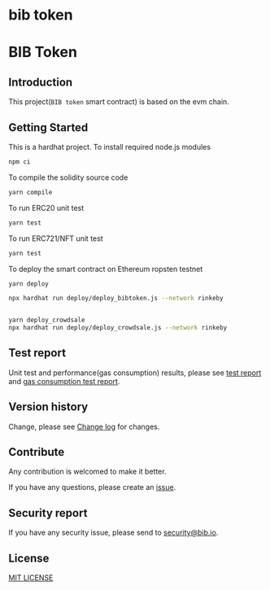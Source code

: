 # bib token

# BIB Token

## Introduction

This project(`BIB token` smart contract) is based on the evm chain.

## Getting Started

This is a hardhat project. To install required node.js modules

```bash
npm ci
```

To compile the solidity source code

```bash
yarn compile
```

To run ERC20 unit test

```bash
yarn test
```

To run ERC721/NFT unit test

```bash
yarn test
```

To deploy the smart contract on Ethereum ropsten testnet

```bash
yarn deploy

npx hardhat run deploy/deploy_bibtoken.js --network rinkeby


yarn deploy_crowdsale
npx hardhat run deploy/deploy_crowdsale.js --network rinkeby
```



## Test report

Unit test and performance(gas consumption) results, please see [test report](docs/test_report.txt) and [gas consumption test report](docs/performance_test.txt).

## Version history

Change, please see [Change log](docs/CHANGELOG.md) for changes.

## Contribute

Any contribution is welcomed to make it better.

If you have any questions, please create an [issue]().

## Security report

If you have any security issue, please send to <security@bib.io>.

## License



[MIT LICENSE](LICENSE)
